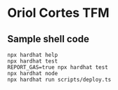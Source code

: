 # Oriol Cortes TFM

## Sample shell code
```shell
npx hardhat help
npx hardhat test
REPORT_GAS=true npx hardhat test
npx hardhat node
npx hardhat run scripts/deploy.ts
```
